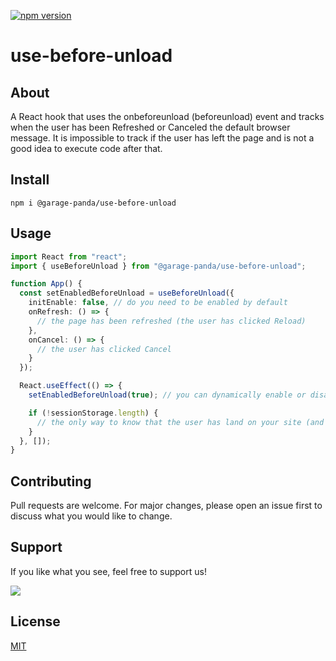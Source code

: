 [![npm version](https://badge.fury.io/js/%40garage-panda%2Fuse-before-unload.svg)](https://badge.fury.io/js/%40garage-panda%2Fuse-before-unload)

# use-before-unload

## About

A React hook that uses the onbeforeunload (beforeunload) event and tracks when the user has been Refreshed or Canceled the default browser message.
It is impossible to track if the user has left the page and is not a good idea to execute code after that.

## Install

```
npm i @garage-panda/use-before-unload
```

## Usage

```typescript
import React from "react";
import { useBeforeUnload } from "@garage-panda/use-before-unload";

function App() {
  const setEnabledBeforeUnload = useBeforeUnload({
    initEnable: false, // do you need to be enabled by default
    onRefresh: () => {
      // the page has been refreshed (the user has clicked Reload)
    },
    onCancel: () => {
      // the user has clicked Cancel
    }
  });

  React.useEffect(() => {
    setEnabledBeforeUnload(true); // you can dynamically enable or disable the beforeunload event

    if (!sessionStorage.length) {
      // the only way to know that the user has land on your site (and has not refreshed the page)
    }
  }, []);
}
```
## Contributing

Pull requests are welcome. For major changes, please open an issue first to discuss what you would like to change.

## Support

If you like what you see, feel free to support us!

<a href="https://www.buymeacoffee.com/garage.panda">
<img src="https://img.buymeacoffee.com/button-api/?text=Buy us a beer&emoji=:beer:&slug=garage.panda&button_colour=FFDD00&font_colour=000000&font_family=Poppins&outline_colour=000000&coffee_colour=ffffff"></a>

## License

[MIT](https://choosealicense.com/licenses/mit/)

